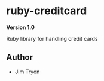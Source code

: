 # ruby-creditcard

**Version 1.0**

Ruby library for handling credit cards

## Author ##

- Jim Tryon


